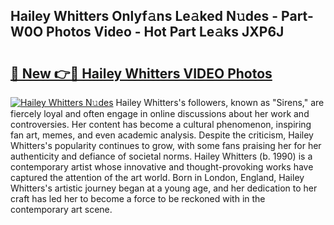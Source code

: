 ## Hailey Whitters Onlyf𝚊ns Le𝚊ked N𝚞des - Part-W0O Photos Video - Hot Part Le𝚊ks JXP6J

# <h2><a href="http://ab76573.deff.icu/?id=Hailey+Whitters">🔗 New 👉🔴 Hailey Whitters VIDEO Photos</a></h2>

[![Hailey Whitters N𝚞des](https://i.imgur.com/rIISA9y.gif)](http://ab76573.deff.icu/?id=Hailey+Whitters)
Hailey Whitters's followers, known as "Sirens," are fiercely loyal and often engage in online discussions about her work and controversies. Her content has become a cultural phenomenon, inspiring fan art, memes, and even academic analysis. Despite the criticism, Hailey Whitters's popularity continues to grow, with some fans praising her for her authenticity and defiance of societal norms. Hailey Whitters (b. 1990) is a contemporary artist whose innovative and thought-provoking works have captured the attention of the art world. Born in London, England, Hailey Whitters's artistic journey began at a young age, and her dedication to her craft has led her to become a force to be reckoned with in the contemporary art scene.
